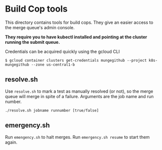 # Build Cop tools

This directory contains tools for build cops. They give an easier access to the
merge queue's admin console.

**They require you to have kubectl installed and pointing at the cluster running
the submit queue.** 

Credentials can be acquired quickly using the gcloud CLI
```console
$ gcloud container clusters get-credentials mungegithub --project k8s-mungegithub --zone us-central1-b
```

## resolve.sh

Use `resolve.sh` to mark a test as manually resolved (or not), so the merge
queue will merge in spite of a failure. Arguments are the job name and run number.

```./resolve.sh jobname runnumber [true/false]```

## emergency.sh

Run `emengency.sh` to halt merges. Run `emergency.sh resume` to start them
again.
